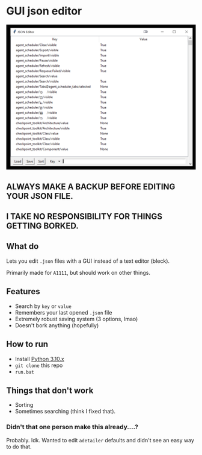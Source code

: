 # GUI json editor
![shh, it's a secret to everyone](_images/1.png)

## **ALWAYS MAKE A BACKUP BEFORE EDITING YOUR JSON FILE.** 
## **I TAKE NO RESPONSIBILITY FOR THINGS GETTING BORKED.**


## What do
Lets you edit `.json` files with a GUI instead of a text editor (bleck).

Primarily made for `A1111`, but should work on other things.

## Features
- Search by `key` or `value`
- Remembers your last opened `.json` file
- Extremely robust saving system (3 options, lmao)
- Doesn't bork anything (hopefully)
  
## How to run

- Install [Python 3.10.x](https://www.python.org/downloads/release/python-3109/)
- `git clone` this repo
- `run.bat`

## Things that don't work
- Sorting
- Sometimes searching (think I fixed that).

### Didn't that one person make this already....?
Probably. Idk. Wanted to edit `adetailer` defaults and didn't see an easy way to do that.
